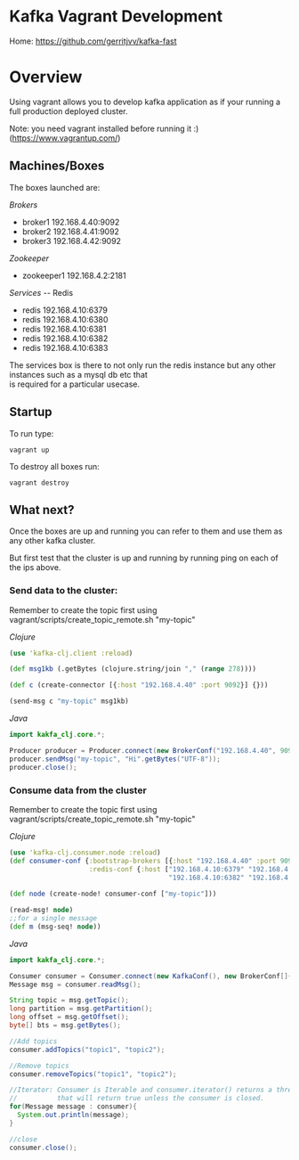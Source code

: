Kafka Vagrant Development
==========================

Home: https://github.com/gerritjvv/kafka-fast

# Overview

Using vagrant allows you to develop kafka application as if your running a full production deployed cluster.

Note: you need vagrant installed before running it :) (https://www.vagrantup.com/)

## Machines/Boxes

The boxes launched are:

*Brokers*
  * broker1 192.168.4.40:9092
  * broker2 192.168.4.41:9092
  * broker3 192.168.4.42:9092
  
*Zookeeper*
  * zookeeper1 192.168.4.2:2181


*Services* -- Redis

  * redis 192.168.4.10:6379
  * redis 192.168.4.10:6380
  * redis 192.168.4.10:6381
  * redis 192.168.4.10:6382
  * redis 192.168.4.10:6383

  
The services box is there to not only run the redis instance but any other instances such as a mysql db etc that  
is required for a particular usecase.

## Startup

To run type:

```vagrant up```

To destroy all boxes run:

```vagrant destroy```

## What next?

Once the boxes are up and running you can refer to them and use them as any other kafka cluster.

But first test that the cluster is up and running by running ping on each of the ips above.


### Send data to the cluster:

Remember to create the topic first using vagrant/scripts/create_topic_remote.sh "my-topic"

*Clojure*

```clojure
(use 'kafka-clj.client :reload)

(def msg1kb (.getBytes (clojure.string/join "," (range 278))))

(def c (create-connector [{:host "192.168.4.40" :port 9092}] {}))

(send-msg c "my-topic" msg1kb)
```

*Java*

```java
import kakfa_clj.core.*;

Producer producer = Producer.connect(new BrokerConf("192.168.4.40", 9092));
producer.sendMsg("my-topic", "Hi".getBytes("UTF-8"));
producer.close();
```

### Consume data from the cluster

Remember to create the topic first using vagrant/scripts/create_topic_remote.sh "my-topic"

*Clojure*

```clojure
(use 'kafka-clj.consumer.node :reload)
(def consumer-conf {:bootstrap-brokers [{:host "192.168.4.40" :port 9092}]
                    :redis-conf {:host ["192.168.4.10:6379" "192.168.4.10:6380" "192.168.4.10:6381"
                                        "192.168.4.10:6382" "192.168.4.10:6383" ] :max-active 5 :timeout 1000 :group-name "test"} :conf {}})
                                        
(def node (create-node! consumer-conf ["my-topic"]))

(read-msg! node)
;;for a single message
(def m (msg-seq! node))

```

*Java*

```java
import kakfa_clj.core.*;

Consumer consumer = Consumer.connect(new KafkaConf(), new BrokerConf[]{new BrokerConf("192.168.4.40", 9092)}, new RedisConf("192.168.4.10", 6379, "test-group"), "my-topic");
Message msg = consumer.readMsg();

String topic = msg.getTopic();
long partition = msg.getPartition();
long offset = msg.getOffset();
byte[] bts = msg.getBytes();

//Add topics
consumer.addTopics("topic1", "topic2");

//Remove topics
consumer.removeTopics("topic1", "topic2");

//Iterator: Consumer is Iterable and consumer.iterator() returns a threadsafe iterator
//          that will return true unless the consumer is closed.
for(Message message : consumer){
  System.out.println(message);
}

//close
consumer.close();
```